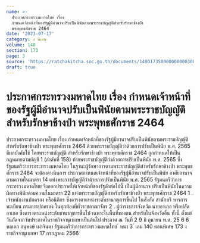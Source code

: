 ```yaml
---
name: >-
  ประกาศกระทรวงมหาดไทย เรื่อง
  กำหนดเจ้าหน้าที่ของรัฐผู้มีอำนาจปรับเป็นพินัยตามพระราชบัญญัติสำหรับรักษาช้างป่า 
  พระพุทธศักราช 2464
date: '2023-07-17'
category: ง พิเศษ
volume: 140
section: 173
page: 3
source: 'https://ratchakitcha.soc.go.th/documents/140D173S0000000000300.pdf'
draft: true
---
```


# ประกาศกระทรวงมหาดไทย เรื่อง กำหนดเจ้าหน้าที่ของรัฐผู้มีอำนาจปรับเป็นพินัยตามพระราชบัญญัติสำหรับรักษาช้างป่า  พระพุทธศักราช 2464

ประกาศกระทรวงมหาดไทย เรื่อง กำหนดเจ้าหน้าที่ของรัฐผู้มีอานาจปรับเป็นพินัยตามพระราชบัญญัติสำหรับรักษาช้างป่า พระพุทธศักราช 2464 ด้วยพระราชบัญญัติว่าด้วยการปรับเป็นพินัย พ.ศ. 2565 มีผลบังคับใช้ โดยพระราชบัญญัติ สำหรับรักษาช้างป่า พระพุทธศักราช 2464 ถูกกำหนดให้เป็นกฎหมายตามบัญชี 1 (ลำดับที่ 158) ท้ายพระราชบัญญัติว่าด้วยการปรับเป็นพินัย พ.ศ. 2565 ซึ่งรัฐมนตรีว่าการกระทรวงมหาดไทย ในฐานะผู้รักษาการตามพระราชบัญญัติสำหรับรักษาช้างป่า พระพุทธศักราช 2464 จะต้องดาเนินการ ประกาศกาหนดเจ้าหน้าที่ของรัฐผู้มีอำนาจปรับเป็นพินัย อาศัยอานาจตามความในมาตรา 14 แห่งพระราชบัญญัติว่าด้วยการปรับเป็นพินัย พ.ศ. 2565 รัฐมนตรีว่าการกระทรวงมหาดไทย จึงออกประกาศให้เจ้าหน้าที่ของรัฐดังต่อไปนี้ เป็นผู้มีอานาจ ปรับเป็นพินัยในความผิดทางพินัยตามความในมาตรา 22 แห่งพระราชบัญญัติสาหรับรักษาช้างป่า พระพุทธศักราช 2464 1 . เจ้าพนักงานปกครอง หรือนิติกร ซึ่งดารงตาแหน่งระดับชานาญการขึ้นไป ในสังกัด สำนักบริ หารการทะเบียน กรมการปกครอง ในทุกท้องที่ทั่วราชอาณาจักร 2 . ผู้ว่าราชการจังหวัด นายอาเภอ หรือปลัดอาเภอ ซึ่งดารงตาแหน่งระดับชานาญการขึ้นไป เฉพาะในพื้นที่ของตน สำหรับในจังหวัดอื่น ทั้งนี้ ตั้งแต่วันถัดจากวันประกาศในราชกิจจานุเบกษาเป็นต้นไป ประกาศ ณ วันที่ 2 9 มิ ถุนายน พ.ศ. 25 6 6 พลเอก อนุพงษ์ เผ่าจินดา รัฐมนตรีว่าการกระทรวงมหาดไทย ้ หนา 3 ่ เลม 140 ตอนพิเศษ 173 ง ราชกิจจานุเบกษา 17 กรกฎาคม 2566
